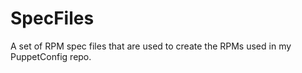 SpecFiles
=========

A set of RPM spec files that are used to create the RPMs used in my PuppetConfig repo.
